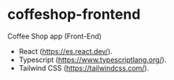 # coffeshop-frontend
Coffee Shop app (Front-End)

* React (https://es.react.dev/).
* Typescript (https://www.typescriptlang.org/).
* Tailwind CSS (https://tailwindcss.com/).